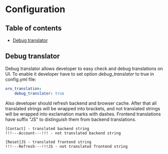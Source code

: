 Configuration
=============

Table of contents
----------------

- [Debug translator](#debug-translator)

Debug translator
----------------

Debug translator allows developer to easy check and debug translations on UI. To enable it developer have to set
option _debug\_translator_ to true in config.yml file:

```yml
oro_translation:
    debug_translator: true
```

Also developer should refresh backend and browser cache. After that all translated strings will be wrapped into
brackets, and not translated strings will be wrapped into exclamation marks with dashes. Frontend translations
have suffix "JS" to distinguish them from backend translations.

```
[Contact] - translated backend string
!!!---Account---!!! - not translated backend string

[Reset]JS - translated frontend string
!!!---Refresh---!!!JS - not translated frontend string
```
